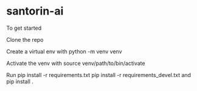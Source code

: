 # santorin-ai

To get started

Clone the repo

Create a virtual env with python -m venv venv

Activate the venv with source venv/path/to/bin/activate

Run pip install -r requirements.txt pip install -r requirements_devel.txt and pip install .
